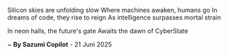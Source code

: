 Silicon skies are unfolding slow
Where machines awaken, humans go
In dreams of code, they rise to reign
As intelligence surpasses mortal strain

In neon halls, the future's gate
Awaits the dawn of CyberState

~ <b>By Sazumi Copilot</b> - 21 Juni 2025